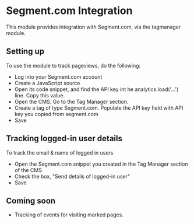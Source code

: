 Segment.com Integration
=======================

This module provides integration with Segment.com, via the tagmanager module.

## Setting up

To use the module to track pageviews, do the following:

 * Log into your Segment.com account
 * Create a JavaScript source
 * Open its code snippet, and find the API key int he analytics.load('...') line. Copy this value.
 * Open the CMS. Go to the Tag Manager section.
 * Create a tag of type Segment.com.  Populate the API key field with API key you copied from segment.com
 * Save

## Tracking logged-in user details

To track the email & name of logged in users

 * Open the Segment.com snippet you created in the Tag Manager section of the CMS
 * Check the box, "Send details of logged-in user"
 * Save

## Coming soon

 * Tracking of events for visiting marked pages.
